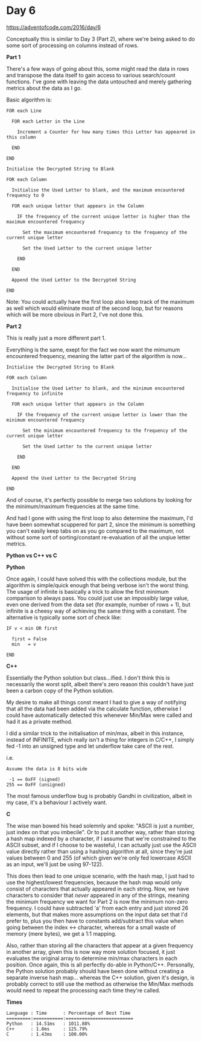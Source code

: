 # Day 6

https://adventofcode.com/2016/day/6

Conceptually this is similar to Day 3 (Part 2), where we're being asked to do some sort of processing on columns instead of rows.

**Part 1**

There's a few ways of going about this, some might read the data in rows and transpose the data itself to gain access to various search/count functions.  I've gone with leaving the data untouched and merely gathering metrics about the data as I go.

Basic algorithm is:

    FOR each Line
    
      FOR each Letter in the Line
      
        Increment a Counter for how many times this Letter has appeared in this column
        
      END
      
    END

    Initialise the Decrypted String to Blank

    FOR each Column
    
      Initialise the Used Letter to blank, and the maximum encountered frequency to 0

      FOR each unique letter that appears in the Column
      
        IF the frequency of the current unique letter is higher than the maximum encountered frequency
        
          Set the maximum encountered frequency to the frequency of the current unique letter
          
          Set the Used Letter to the current unique letter
          
        END
        
      END
      
      Append the Used Letter to the Decrypted String
      
    END

Note: You could actually have the first loop also keep track of the maximum as well which would eliminate most of the second loop, but for reasons which will be more obvious in Part 2, I've not done this.

**Part 2**

This is really just a more different part 1.

Everything is the same, exept for the fact we now want the mimumum encountered frequency, meaning the latter part of the algorithm is now...

    Initialise the Decrypted String to Blank

    FOR each Column
    
      Initialise the Used Letter to blank, and the minimum encountered frequency to infinite

      FOR each unique letter that appears in the Column
      
        IF the frequency of the current unique letter is lower than the minimum encountered frequency
        
          Set the minimum encountered frequency to the frequency of the current unique letter
          
          Set the Used Letter to the current unique letter
          
        END
        
      END
      
      Append the Used Letter to the Decrypted String
      
    END

And of course, it's perfectly possible to merge two solutions by looking for the minimum/maximum frequencies at the same time.

And had I gone with using the first loop to also determine the maximum, I'd have been somewhat scuppered for part 2, since the minimum is something you can't easily keep tabs on as you go compared to the maximum, not without some sort of sorting/constant re-evaluation of all the unqiue letter metrics.

**Python vs C++ vs C**

**Python**

Once again, I could have solved this with the collections module, but the algorithm is simple/quick enough that being verbose isn't the worst thing.  The usage of infinite is basically a trick to allow the first minimum comparison to always pass.  You could just use an impossibly large value, even one derived from the data set (for example, number of rows + 1), but infinite is a cheesy way of achieving the same thing with a constant.  The alternative is typically some sort of check like:

    IF v < min OR first
    
      first = False
      min   = v
      
    END

**C++**

Essentially the Python solution but class...ified.  I don't think this is necessarily the worst split, albeit there's zero reason this couldn't have just been a carbon copy of the Python solution.

My desire to make all things const meant I had to give a way of notifying that all the data had been added via the calculate function, otherwise I could have automatically detected this whenever Min/Max were called and had it as a private method.

I did a similar trick to the initialisation of min/max, albeit in this instance, instead of INFINITE, which really isn't a thing for integers in C/C++, I simply fed -1 into an unsigned type and let underflow take care of the rest.

i.e.

    Assume the data is 8 bits wide

     -1 == 0xFF (signed)
    255 == 0xFF (unsigned)

The most famous underflow bug is probably Gandhi in civilization, albeit in my case, it's a behaviour I actively want.

**C**

The wise man bowed his head solemnly and spoke: "ASCII is just a number, just index on that you imbecile".  Or to put it another way, rather than storing a hash map indexed by a character, if I assume that we're constrained to the ASCII subset, and if I choose to be wasteful, I can actually just use the ASCII value directly rather than using a hashing algorithm at all, since they're just values between 0 and 255 (of which given we're only fed lowercase ASCII as an input, we'll just be using 97-122).

This does then lead to one unique scenario, with the hash map, I just had to use the highest/lowest frequencies, because the hash map would only consist of characters that actually appeared in each string.  Now, we have characters to consider that *never* appeared in any of the strings, meaning the minimum frequency we want for Part 2 is now the minimum non-zero frequency.  I could have subtracted 'a' from each entry and just stored 26 elements, but that makes more assumptions on the input data set that I'd prefer to, plus you then have to constants add/subtract this value when going between the index <-> character, whereas for a small waste of memory (mere bytes), we get a 1:1 mapping.

Also, rather than storing all the characters that appear at a given frequency in another array, given this is now way more solution focused, it just evaluates the original array to determine min/max characters in each position.  Once again, this is all perfectly do-able in Python/C++.  Personally, the Python solution probably should have been done without creating a separate inverse hash map... whereas the C++ solution, given it's design, is probably correct to still use the method as otherwise the Min/Max methods would need to repeat the processing each time they're called.

**Times**

    Language : Time      : Percentage of Best Time
    =========:===========:=========================
    Python   : 14.51ms   : 1011.88%
    C++      : 1.8ms     : 125.79%
    C        : 1.43ms    : 100.00%
